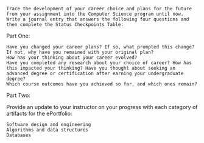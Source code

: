 
    Trace the development of your career choice and plans for the future from your assignment into the Computer Science program until now.
    Write a journal entry that answers the following four questions and then complete the Status Checkpoints Table:

Part One:

    Have you changed your career plans? If so, what prompted this change? If not, why have you remained with your original plan?
    How has your thinking about your career evolved?
    Have you completed any research about your choice of career? How has this impacted your thinking? Have you thought about seeking an advanced degree or certification after earning your undergraduate degree?
    Which course outcomes have you achieved so far, and which ones remain?

Part Two:

Provide an update to your instructor on your progress with each category of artifacts for the ePortfolio:

    Software design and engineering
    Algorithms and data structures
    Databases

